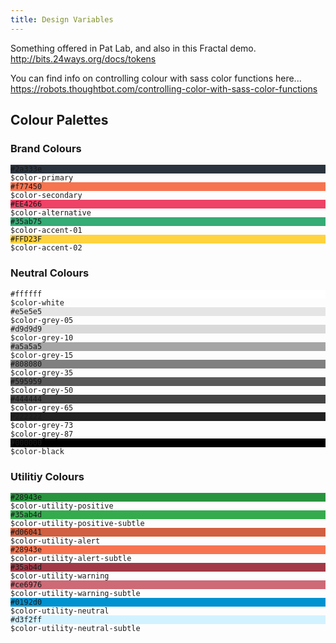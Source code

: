 ```yaml
---
title: Design Variables
---
```


Something offered in Pat Lab, and also in this Fractal demo. http://bits.24ways.org/docs/tokens

You can find info on controlling colour with sass color functions here... https://robots.thoughtbot.com/controlling-color-with-sass-color-functions

## Colour Palettes

### Brand Colours

<div class="sg-palette-list">

   <div class="sg-palette-list__item">
        <div class="sg-palette-list__item__swatch" style="background: #2a333e;">
            <code>#2a333e</code>
        </div>
        <code>$color-primary</code>
    </div>
    <div class="sg-palette-list__item">
        <div class="sg-palette-list__item__swatch" style="background: #f77450;">
            <code>#f77450</code>
        </div>
        <code>$color-secondary</code>
    </div>
    <div class="sg-palette-list__item">
        <div class="sg-palette-list__item__swatch" style="background: #EE4266;">
            <code>#EE4266</code>
        </div>
        <code>$color-alternative</code>
    </div>
    <div class="sg-palette-list__item">
        <div class="sg-palette-list__item__swatch" style="background: #35ab75;">
            <code>#35ab75</code>
        </div>
        <code>$color-accent-01</code>
    </div>
    <div class="sg-palette-list__item">
        <div class="sg-palette-list__item__swatch" style="background: #FFD23F;">
            <code>#FFD23F</code>
        </div>
        <code>$color-accent-02</code>
    </div>

</div>




### Neutral Colours

<div class="sg-palette-list">

   <div class="sg-palette-list__item">
        <div class="sg-palette-list__item__swatch" style="background: #ffffff;">
            <code>#ffffff</code>
        </div>
        <code>$color-white</code>
    </div>
    <div class="sg-palette-list__item">
        <div class="sg-palette-list__item__swatch" style="background: #e5e5e5;">
            <code>#e5e5e5</code>
        </div>
        <code>$color-grey-05</code>
    </div>
    <div class="sg-palette-list__item">
        <div class="sg-palette-list__item__swatch" style="background: #d9d9d9;">
            <code>#d9d9d9</code>
        </div>
        <code>$color-grey-10</code>
    </div>
    <div class="sg-palette-list__item">
        <div class="sg-palette-list__item__swatch" style="background: #a5a5a5;">
            <code>#a5a5a5</code>
        </div>
        <code>$color-grey-15</code>
    </div>
    <div class="sg-palette-list__item">
        <div class="sg-palette-list__item__swatch" style="background: #808080;">
            <code>#808080</code>
        </div>
        <code>$color-grey-35</code>
    </div>
    <div class="sg-palette-list__item">
        <div class="sg-palette-list__item__swatch" style="background: #595959;">
            <code>#595959</code>
        </div>
        <code>$color-grey-50</code>
    </div>
    <div class="sg-palette-list__item">
        <div class="sg-palette-list__item__swatch" style="background: #444444;">
            <code>#444444</code>
        </div>
        <code>$color-grey-65</code>
    </div>
    <div class="sg-palette-list__item">
        <div class="sg-palette-list__item__swatch" style="background: #222222;">
            <code>#222222</code>
        </div>
        <code>$color-grey-73</code>
    </div>
        <code>$color-grey-87</code>
    </div>
    <div class="sg-palette-list__item">
        <div class="sg-palette-list__item__swatch" style="background: #000000;">
            <code>#000000</code>
        </div>
        <code>$color-black</code>
    </div>

</div>


### Utilitiy Colours

<div class="sg-palette-list">

   <div class="sg-palette-list__item">
        <div class="sg-palette-list__item__swatch" style="background: #28943e;">
            <code>#28943e</code>
        </div>
        <code>$color-utility-positive</code>
    </div>
    <div class="sg-palette-list__item">
        <div class="sg-palette-list__item__swatch" style="background: #35ab4d;">
            <code>#35ab4d</code>
        </div>
        <code>$color-utility-positive-subtle</code>
    </div>
    <div class="sg-palette-list__item">
        <div class="sg-palette-list__item__swatch" style="background: #d06041;">
            <code>#d06041</code>
        </div>
        <code>$color-utility-alert</code>
    </div>
   <div class="sg-palette-list__item">
        <div class="sg-palette-list__item__swatch" style="background: #f77450;">
            <code>#28943e</code>
        </div>
        <code>$color-utility-alert-subtle</code>
    </div>
    <div class="sg-palette-list__item">
        <div class="sg-palette-list__item__swatch" style="background: #a23947;">
            <code>#35ab4d</code>
        </div>
        <code>$color-utility-warning</code>
    </div>
    <div class="sg-palette-list__item">
        <div class="sg-palette-list__item__swatch" style="background: #ce6976;">
            <code>#ce6976</code>
        </div>
        <code>$color-utility-warning-subtle</code>
    </div>
    <div class="sg-palette-list__item">
        <div class="sg-palette-list__item__swatch" style="background: #0192d0;">
            <code>#0192d0</code>
        </div>
        <code>$color-utility-neutral</code>
    </div>
    <div class="sg-palette-list__item">
        <div class="sg-palette-list__item__swatch" style="background: #d3f2ff;">
            <code>#d3f2ff</code>
        </div>
        <code>$color-utility-neutral-subtle</code>
    </div>

</div>

